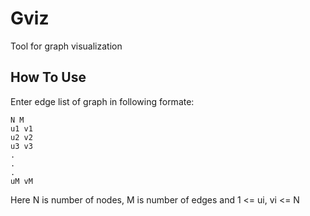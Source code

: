 # Gviz
Tool for graph visualization
## How To Use
Enter edge list of graph in following formate:
```
N M
u1 v1
u2 v2
u3 v3
.
.
.
uM vM
```
Here N is number of nodes, M is number of edges and 1 <= ui, vi <= N 
